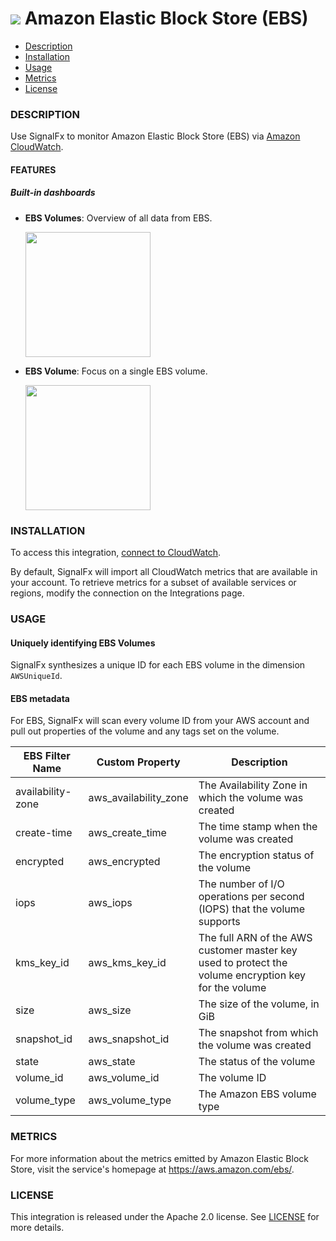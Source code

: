# ![](./img/integration_awsebs.png) Amazon Elastic Block Store (EBS)

- [Description](#description)
- [Installation](#installation)
- [Usage](#usage)
- [Metrics](#metrics)
- [License](#license)

### DESCRIPTION

Use SignalFx to monitor Amazon Elastic Block Store (EBS) via [Amazon CloudWatch](https://docs.signalfx.com/en/latest/integrations/integrations-reference/integrations.amazon.cloudwatch.html).

#### FEATURES

##### Built-in dashboards

- **EBS Volumes**: Overview of all data from EBS.

  [<img src='./img/dashboard_ebs_volumes.png' width=200px>](./img/dashboard_ebs_volumes.png)

- **EBS Volume**: Focus on a single EBS volume.

  [<img src='./img/dashboard_ebs_volume.png' width=200px>](./img/dashboard_ebs_volume.png)

### INSTALLATION

To access this integration, [connect to CloudWatch](https://docs.signalfx.com/en/latest/integrations/integrations-reference/integrations.amazon.cloudwatch.html).

By default, SignalFx will import all CloudWatch metrics that are available in your account. To retrieve metrics for a subset of available services or regions, modify the connection on the Integrations page.

### USAGE

#### Uniquely identifying EBS Volumes

SignalFx synthesizes a unique ID for each EBS volume in the dimension `AWSUniqueId`.

#### EBS metadata

For EBS, SignalFx will scan every volume ID from your AWS account and pull out properties of the volume and any tags set on the volume.

| EBS Filter Name	| Custom Property	| Description |
|-----------------|-----------------|-------------|
| availability-zone	| aws\_availability\_zone |	The Availability Zone in which the volume was created |
| create-time	| aws\_create\_time |	The time stamp when the volume was created |
| encrypted	| aws\_encrypted |	The encryption status of the volume |
| iops	| aws\_iops | The number of I/O operations per second (IOPS) that the volume supports |
| kms\_key\_id	| aws\_kms\_key\_id | The full ARN of the AWS customer master key used to protect the volume encryption key for the volume |
| size	| aws\_size | The size of the volume, in GiB |
| snapshot\_id	| aws\_snapshot\_id |	The snapshot from which the volume was created |
| state	| aws\_state |	The status of the volume |
| volume\_id	| aws\_volume\_id |	The volume ID |
| volume\_type	| aws\_volume\_type |	The Amazon EBS volume type |

### METRICS

For more information about the metrics emitted by Amazon Elastic Block Store, visit the service's homepage at https://aws.amazon.com/ebs/.

### LICENSE

This integration is released under the Apache 2.0 license. See [LICENSE](./LICENSE) for more details.
